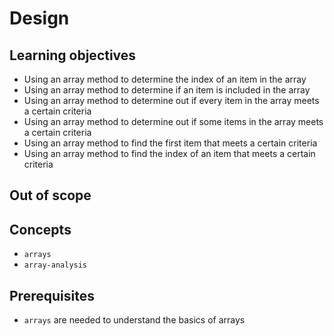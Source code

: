 # Design

## Learning objectives

- Using an array method to determine the index of an item in the array
- Using an array method to determine if an item is included in the array
- Using an array method to determine out if every item in the array meets a certain criteria
- Using an array method to determine out if some items in the array meets a certain criteria
- Using an array method to find the first item that meets a certain criteria
- Using an array method to find the index of an item that meets a certain criteria

## Out of scope

## Concepts

- `arrays`
- `array-analysis`

## Prerequisites

- `arrays` are needed to understand the basics of arrays
